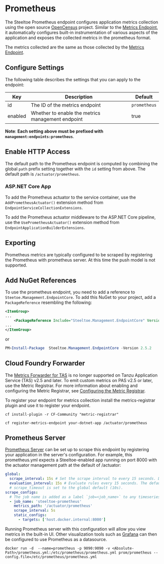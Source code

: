 # Prometheus

The Steeltoe Prometheus endpoint configures application metrics collection using the open source [OpenCensus](https://opencensus.io/) project. Similar to the [Metrics Endpoint](./metrics.md), it automatically configures built-in instrumentation of various aspects of the application and exposes the collected metrics in the prometheus format.

The metrics collected are the same as those collected by the [Metrics Endpoint](./metrics.md).

## Configure Settings

The following table describes the settings that you can apply to the endpoint:

|Key|Description|Default|
|---|---|---|
|id|The ID of the metrics endpoint|`prometheus`|
|enabled|Whether to enable the metrics management endpoint|true|

**Note**: **Each setting above must be prefixed with `management:endpoints:prometheus`**.

## Enable HTTP Access

The default path to the Prometheus endpoint is computed by combining the global `path` prefix setting together with the `id` setting from above. The default path is  `/actuator/prometheus`.

### ASP.NET Core App

To add the Prometheus actuator to the service container, use the `AddPrometheusActuator()` extension method from `EndpointServiceCollectionExtensions`.

To add the Prometheus actuator middleware to the ASP.NET Core pipeline, use the `UsePrometheusActuator()` extension method from `EndpointApplicationBuilderExtensions`.

## Exporting

Prometheus metrics are typically configured to be scraped by registering the Prometheus with prometheus server. At this time the push model is not supported.

## Add NuGet References

To use the prometheus endpoint, you need to add a reference to `Steetoe.Management.EndpointCore`. To add this NuGet to your project, add a `PackageReference` resembling the following:

```xml
<ItemGroup>
...
    <PackageReference Include="Steeltoe.Management.EndpointCore" Version="2.5.2" />
...
</ItemGroup>
```

or

```powershell
PM>Install-Package  Steeltoe.Management.EndpointCore -Version 2.5.2
```

## Cloud Foundry Forwarder

The [Metrics Forwarder for TAS](https://docs.pivotal.io/metrics-forwarder/) is no longer supported on Tanzu Application Service (TAS) v2.5 and later. To emit custom metrics on PAS v2.5 or later, use the Metric Registrar. For more information about enabling and configuring the Metric Registrar, see [Configuring the Metric Registrar](https://docs.pivotal.io/platform/application-service/2-8/metric-registrar/index.html).

To register your endpoint for metrics collection install the metrics-registrar plugin and use it to register your endpoint.

`cf install-plugin -r CF-Community "metric-registrar"`

`cf register-metrics-endpoint your-dotnet-app /actuator/prometheus`

## Prometheus Server

[Prometheus Server](https://prometheus.io/) can be set up to scrape this endpoint by registering your application in the server's configuration. For example, this prometheus.yml expects a Steeltoe-enabled app running on port 8000 with the actuator management path at the default of /actuator:

```yml
global:
  scrape_interval: 15s # Set the scrape interval to every 15 seconds. Default is every 1 minute.
  evaluation_interval: 15s # Evaluate rules every 15 seconds. The default is every 1 minute.
  # scrape_timeout is set to the global default (10s).
scrape_configs:
  # The job name is added as a label `job=<job_name>` to any timeseries scraped from this config.
  - job_name: 'steeltoe-prometheus'
    metrics_path: '/actuator/prometheus'
    scrape_interval: 5s
    static_configs:
      - targets: ['host.docker.internal:8000']
```
Running Prometheus server with this configuration will allow you view metrics in the built-in UI. Other visualization tools such as [Grafana](https://grafana.com/docs/grafana/latest/features/datasources/prometheus/) can then be configured to use Prometheus as a datasource.

```docker
docker run -d  --name=prometheus -p 9090:9090 -v <Absolute-Path>/prometheus.yml:/etc/prometheus/prometheus.yml prom/prometheus --config.file=/etc/prometheus/prometheus.yml
```
